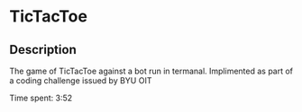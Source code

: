 # TicTacToe

## Description
The game of TicTacToe against a bot run in termanal. Implimented as part of a coding challenge issued by BYU OIT

Time spent: 3:52
